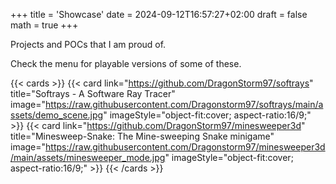 +++
title = 'Showcase'
date = 2024-09-12T16:57:27+02:00
draft = false
math = true
+++

Projects and POCs that I am proud of.

Check the menu for playable versions of some of these.

{{< cards >}}
{{< card
        link="https://github.com/DragonStorm97/softrays"
        title="Softrays - A Software Ray Tracer"
        image="https://raw.githubusercontent.com/Dragonstorm97/softrays/main/assets/demo_scene.jpg"
        imageStyle="object-fit:cover; aspect-ratio:16/9;" >}}
{{< card
        link="https://github.com/DragonStorm97/minesweeper3d"
        title="Minesweep-Snake: The Mine-sweeping Snake minigame"
        image="https://raw.githubusercontent.com/Dragonstorm97/minesweeper3d/main/assets/minesweeper_mode.jpg"
        imageStyle="object-fit:cover; aspect-ratio:16/9;" >}}
{{< /cards >}}
